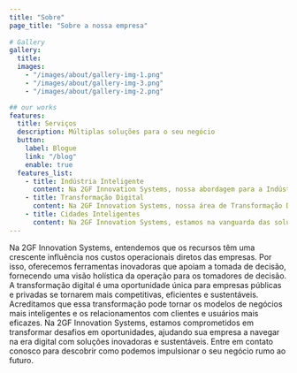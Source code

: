 ```yaml
---
title: "Sobre"
page_title: "Sobre a nossa empresa"
    
# Gallery
gallery:
  title: 
  images:
    - "/images/about/gallery-img-1.png"
    - "/images/about/gallery-img-3.png"
    - "/images/about/gallery-img-2.png"

## our works
features:
  title: Serviços
  description: Múltiplas soluções para o seu negócio
  button:
    label: Blogue
    link: "/blog"
    enable: true
  features_list:
    - title: Indústria Inteligente
      content: Na 2GF Innovation Systems, nossa abordagem para a Indústria Inteligente inclui a implementação de sensores avançados para monitoramento e controle, integração fluida com sistemas ERP, análise de grandes volumes de dados (Big Data) para insights valiosos, ferramentas de Business Intelligence para tomadas de decisão informadas, soluções para certificação e otimização energética, e suporte estratégico para decisões mais assertivas. Estamos comprometidos em transformar operações industriais, tornando-as mais eficientes, inteligentes e sustentáveis.
    - title: Transformação Digital
      content: Na 2GF Innovation Systems, nossa área de Transformação Digital oferece uma gama de serviços especializados. Desenvolvemos soluções de software personalizadas através de nossa Engenharia de Software. Implementamos automação de software para aumentar a eficiência dos processos. Realizamos gerenciamento de projetos com foco em resultados concretos. Nossa consultoria oferece orientação especializada para a digitalização dos negócios, e nossos serviços de terceirização ajudam a otimizar recursos e reduzir custos. Estamos aqui para impulsionar a inovação e eficiência da sua empresa na era digital.
    - title: Cidades Inteligentes
      content: Na 2GF Innovation Systems, estamos na vanguarda das soluções para Cidades Inteligentes. Nossa expertise inclui a implementação da Internet das Coisas (IoT) para conectar e automatizar infraestruturas urbanas. Promovemos espaços de dados verdes para uma gestão sustentável e eficiente. Na agricultura de precisão, aplicamos tecnologias avançadas para otimizar o setor agrícola. Além disso, oferecemos consultoria especializada para orientar o desenvolvimento de cidades inteligentes, integrando inovação tecnológica com soluções práticas para um futuro urbano mais conectado e sustentável.
---
```

Na 2GF Innovation Systems, entendemos que os recursos têm uma crescente influência nos custos operacionais diretos das empresas. Por isso, oferecemos ferramentas inovadoras que apoiam a tomada de decisão, fornecendo uma visão holística da operação para os tomadores de decisão. A transformação digital é uma oportunidade única para empresas públicas e privadas se tornarem mais competitivas, eficientes e sustentáveis. Acreditamos que essa transformação pode tornar os modelos de negócios mais inteligentes e os relacionamentos com clientes e usuários mais eficazes.
Na 2GF Innovation Systems, estamos comprometidos em transformar desafios em oportunidades, ajudando sua empresa a navegar na era digital com soluções inovadoras e sustentáveis. Entre em contato conosco para descobrir como podemos impulsionar o seu negócio rumo ao futuro.
